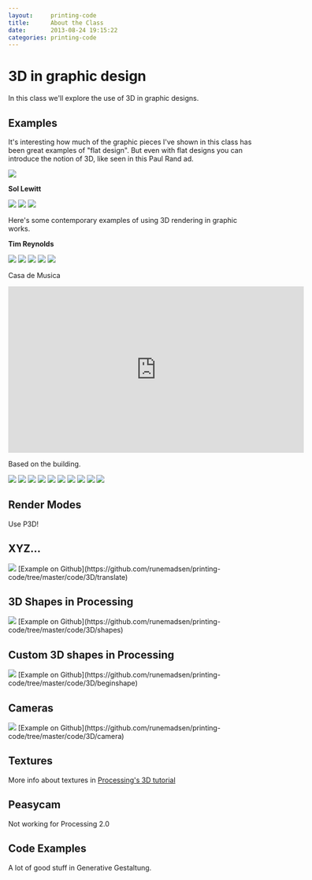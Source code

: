 ```yaml
---
layout:     printing-code
title:      About the Class
date:       2013-08-24 19:15:22
categories: printing-code
---
```


3D in graphic design
====================

In this class we'll explore the use of 3D in graphic designs.

Examples
--------

It's interesting how much of the graphic pieces I've shown in this class has been great examples of "flat design". But even with flat designs you can introduce the notion of 3D, like seen in this Paul Rand ad.

<img src="{% asset_path printing-code/3D/rand_small.jpg %}" data-slideshow="{% asset_path printing-code/3D/rand.jpg %}" />

**Sol Lewitt**

<img src="{% asset_path printing-code/3D/lewitt1_small.jpg %}" data-slideshow="{% asset_path printing-code/3D/lewitt1.jpg %}" />

<img src="{% asset_path printing-code/3D/lewitt2_small.jpg %}" data-slideshow="{% asset_path printing-code/3D/lewitt2.jpg %}" />

<img src="{% asset_path printing-code/3D/lewitt3_small.jpg %}" data-slideshow="{% asset_path printing-code/3D/lewitt3.jpg %}" />

Here's some contemporary examples of using 3D rendering in graphic works. 

**Tim Reynolds**

<img src="{% asset_path printing-code/3D/reynolds1_small.jpg %}" data-slideshow="{% asset_path printing-code/3D/reynolds1.jpg %}" />

<img src="{% asset_path printing-code/3D/reynolds2_small.jpg %}" data-slideshow="{% asset_path printing-code/3D/reynolds2.jpg %}" />

<img src="{% asset_path printing-code/3D/reynolds3_small.jpg %}" data-slideshow="{% asset_path printing-code/3D/reynolds3.jpg %}" />

<img src="{% asset_path printing-code/3D/reynolds4_small.jpg %}" data-slideshow="{% asset_path printing-code/3D/reynolds4.jpg %}" />

<img src="{% asset_path printing-code/3D/reynolds5_small.jpg %}" data-slideshow="{% asset_path printing-code/3D/reynolds5.jpg %}" />

Casa de Musica

<iframe width="600" height="338" src="http://www.youtube.com/embed/URmKSyKAK5w" frameborder="0" data-slideshow="self"> 
</iframe>

Based on the building.

<img src="{% asset_path printing-code/logo/musica_small.jpg %}" data-slideshow="{% asset_path printing-code/logo/musica.jpg %}" />

<img src="{% asset_path printing-code/logo/musica2_small.jpg %}" data-slideshow="{% asset_path printing-code/logo/musica2.jpg %}" />

<img src="{% asset_path printing-code/logo/musica3_small.jpg %}" data-slideshow="{% asset_path printing-code/logo/musica3.jpg %}" />

<img src="{% asset_path printing-code/logo/musica4_small.jpg %}" data-slideshow="{% asset_path printing-code/logo/musica4.jpg %}" />

<img src="{% asset_path printing-code/logo/musica5_small.jpg %}" data-slideshow="{% asset_path printing-code/logo/musica5.jpg %}" />

<img src="{% asset_path printing-code/logo/musica6_small.jpg %}" data-slideshow="{% asset_path printing-code/logo/musica6.jpg %}" />

<img src="{% asset_path printing-code/logo/musica7_small.jpg %}" data-slideshow="{% asset_path printing-code/logo/musica7.jpg %}" />

<img src="{% asset_path printing-code/logo/musica8_small.jpg %}" data-slideshow="{% asset_path printing-code/logo/musica8.jpg %}" />

<img src="{% asset_path printing-code/logo/musica9_small.jpg %}" data-slideshow="{% asset_path printing-code/logo/musica9.jpg %}" />

<img src="{% asset_path printing-code/logo/musica10_small.jpg %}" data-slideshow="{% asset_path printing-code/logo/musica10.jpg %}" />


Render Modes
------------

Use P3D!

XYZ...
------

<img src="{% asset_path printing-code/3D/translate_small.jpg %}" data-slideshow="{% asset_path printing-code/3D/translate.jpg %}" />
[Example on Github](https://github.com/runemadsen/printing-code/tree/master/code/3D/translate)


3D Shapes in Processing
-----------------------

<img src="{% asset_path printing-code/3D/shapes_small.jpg %}" data-slideshow="{% asset_path printing-code/3D/shapes.jpg %}" />
[Example on Github](https://github.com/runemadsen/printing-code/tree/master/code/3D/shapes)


Custom 3D shapes in Processing
------------------------------

<img src="{% asset_path printing-code/3D/beginshape_small.jpg %}" data-slideshow="{% asset_path printing-code/3D/beginshape.jpg %}" />
[Example on Github](https://github.com/runemadsen/printing-code/tree/master/code/3D/beginshape)


Cameras
-------

<img src="{% asset_path printing-code/3D/camera_small.jpg %}" data-slideshow="{% asset_path printing-code/3D/camera.jpg %}" />
[Example on Github](https://github.com/runemadsen/printing-code/tree/master/code/3D/camera)


Textures
--------

More info about textures in [Processing's 3D tutorial](http://processing.org/learning/p3d/)

Peasycam
---------

Not working for Processing 2.0


Code Examples
-------------

A lot of good stuff in Generative Gestaltung.
